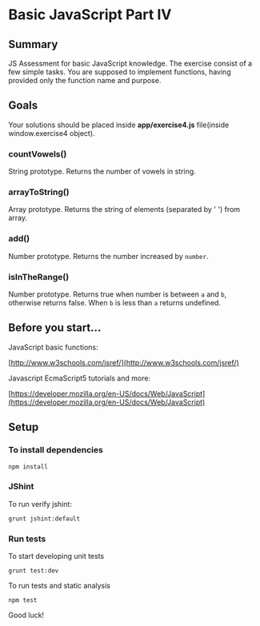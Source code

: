# Basic JavaScript Part IV

## Summary

JS Assessment for basic JavaScript knowledge. The exercise consist of a few simple tasks. You are supposed to implement functions, having provided only the function name and purpose.

## Goals

Your solutions should be placed inside **app/exercise4.js** file(inside window.exercise4 object).

### countVowels()

String prototype. Returns the number of vowels in string.

### arrayToString()

Array prototype. Returns the string of elements (separated by ' ') from array.

### add()

Number prototype. Returns the number increased by `number`.

### isInTheRange()

Number prototype. Returns true when number is between `a` and `b`, otherwise returns false. When `b` is less than `a` returns undefined.

## Before you start...

JavaScript basic functions: 

[http://www.w3schools.com/jsref/](http://www.w3schools.com/jsref/)
    
Javascript EcmaScript5 tutorials and more: 

[https://developer.mozilla.org/en-US/docs/Web/JavaScript](https://developer.mozilla.org/en-US/docs/Web/JavaScript)    

## Setup

### To install dependencies

    npm install

### JShint

To run verify jshint:

    grunt jshint:default

### Run tests

To start developing unit tests

    grunt test:dev
 
To run tests and static analysis

    npm test

Good luck!
 
